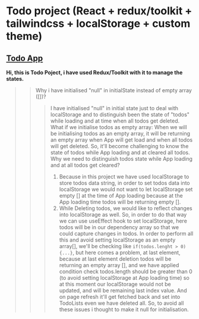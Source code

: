 # Todo project (React + redux/toolkit + tailwindcss + localStorage + custom theme)

## **[Todo App](https://devmsrajput.github.io/react-todo/)**

__Hi, this is Todo Poject, i have used Redux/Toolkit with it to manage the states.__
> > Why i have initialised "null" in initialState instead of empty array ([])?
> > > I have initialised "null" in initial state just to deal with localStorage and to distinguish been the state of "todos" while loading and at time when all todos get deleted.
> > > What if we initialise todos as empty array: When we will be initialising todos as an empty array, it will be returning an empty array when App will get load and when all todos will get deleted. So, it'll become challenging to know the state of todos while App loading and at cleared all todos.
> > Why we need to distinguish todos state while App loading and at all todos get cleared?
> > > 1. Because in this project we have used localStorage to store todos data string, in order to set todos data into localStorage we would not want to let localStorage set empty [] at the time of App loading because at the App loading time todos will be returning empty [].
> > > 2. While Deleting todos, we would like to reflect changes into localStorage as well. So, in order to do that way we can use useEffect hook to set localStorage, here todos will be in our dependency array so that we could capture changes in todos. In order to perform all this and avoid setting localStorage as an empty array[], we'll be checking like ```if(todos.lenght > 0){...}```, but here comes a problem, at last element, because at last element deletion todos will be returning an empty array [], and we have applied condition check todos.length should be greater than 0 (to avoid setting localStorage at App loading time) so at this moment our localStorage would not be updated, and will be remaining last index value. And on page refresh it'll get fetched back and set into TodoLists even we have deleted all.
> > So, to avoid all these issues i thought to make it null for initialisation.
